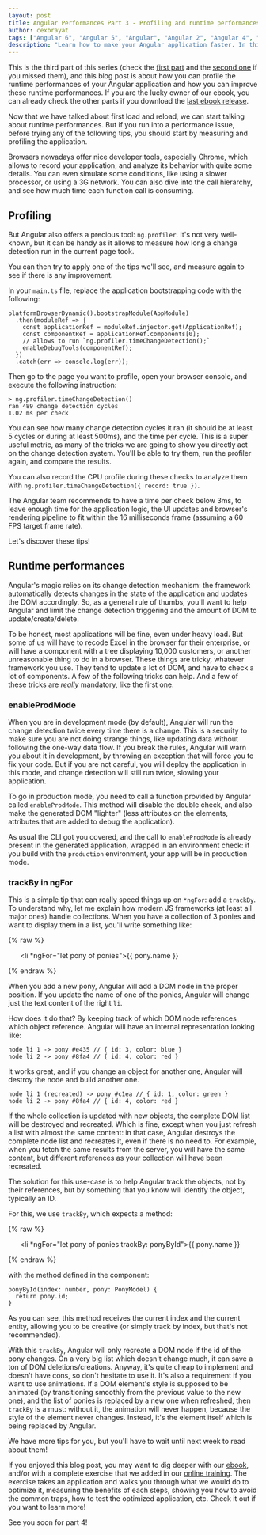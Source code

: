```yaml
---
layout: post
title: Angular Performances Part 3 - Profiling and runtime performances
author: cexbrayat
tags: ["Angular 6", "Angular 5", "Angular", "Angular 2", "Angular 4", "Angular CLI", "performances", "benchmarks"]
description: "Learn how to make your Angular application faster. In this third part, let's talk about how you can profile the runtime performances of your application and how to improve them."
---
```


This is the third part of this series (check the [first part](/2018/09/06/angular-performances-part-1) and the [second one](/2018/09/13/angular-performances-part-2) if you missed them), and this blog post is about how you can profile the runtime performances of your Angular application and how you can improve these runtime performances.
If you are the lucky owner of our ebook, you can already check the other parts if you download the [last ebook release](https://books.ninja-squad.com/claim?book=Angular).


Now that we have talked about first load and reload,
we can start talking about runtime performances.
But if you run into a performance issue,
before trying any of the following tips,
you should start by measuring and profiling the application.

Browsers nowadays offer nice developer tools,
especially Chrome, which allows to record your application,
and analyze its behavior with quite some details.
You can even simulate some conditions,
like using a slower processor,
or using a 3G network.
You can also dive into the call hierarchy,
and see how much time each function call is consuming.

## Profiling

But Angular also offers a precious tool:
`ng.profiler`.
It's not very well-known,
but it can be handy as it allows to measure
how long a change detection run in the current page took.

You can then try to apply one of the tips we'll see,
and measure again to see if there is any improvement.

In your `main.ts` file,
replace the application bootstrapping code with the following:

    platformBrowserDynamic().bootstrapModule(AppModule)
      .then(moduleRef => {
        const applicationRef = moduleRef.injector.get(ApplicationRef);
        const componentRef = applicationRef.components[0];
        // allows to run `ng.profiler.timeChangeDetection();`
        enableDebugTools(componentRef);
      })
      .catch(err => console.log(err));

Then go to the page you want to profile,
open your browser console,
and execute the following instruction:

    > ng.profiler.timeChangeDetection()
    ran 489 change detection cycles
    1.02 ms per check

You can see how many change detection cycles it ran
(it should be at least 5 cycles or during at least 500ms),
and the time per cycle.
This is a super useful metric,
as many of the tricks we are going to show you directly act
on the change detection system.
You'll be able to try them,
run the profiler again,
and compare the results.

You can also record the CPU profile during these checks
to analyze them with `ng.profiler.timeChangeDetection({ record: true })`.

The Angular team recommends to have a time per check below 3ms,
to leave enough time for the application logic,
the UI updates and browser's rendering pipeline
to fit within the 16 milliseconds frame (assuming a 60 FPS target frame rate).

Let's discover these tips!

## Runtime performances

Angular's magic relies on its change detection mechanism:
the framework automatically detects changes in the state of the application
and updates the DOM accordingly.
So, as a general rule of thumbs, you'll want to help Angular
and limit the change detection triggering and the amount of DOM to update/create/delete.

To be honest, most applications will be fine, even under heavy load.
But some of us will have to recode Excel in the browser for their enterprise,
or will have a component with a tree displaying 10,000 customers,
or another unreasonable thing to do in a browser.
These things are tricky, whatever framework you use.
They tend to update a lot of DOM, and have to check a lot of components.
A few of the following tricks can help.
And a few of these tricks are *really* mandatory, like the first one.

### enableProdMode

When you are in development mode (by default),
Angular will run the change detection twice every time there is a change.
This is a security to make sure you are not doing strange things,
like updating data without following the one-way data flow.
If you break the rules, Angular will warn you about it in development,
by throwing an exception that will force you to fix your code.
But if you are not careful, you will deploy the application in this mode,
and change detection will still run twice, slowing your application.

To go in production mode, you need to call a function provided by Angular called `enableProdMode`.
This method will disable the double check,
and also make the generated DOM "lighter"
(less attributes on the elements, attributes that are added to debug the application).

As usual the CLI got you covered,
and the call to `enableProdMode` is already present in the generated application,
wrapped in an environment check: if you build with the `production` environment,
your app will be in production mode.

### trackBy in ngFor

This is a simple tip that can really speed things up on `*ngFor`:
add a `trackBy`.
To understand why, let me explain how modern JS frameworks (at least all major ones) handle collections.
When you have a collection of 3 ponies and want to display them in a list,
you'll write something like:

{% raw %}
    <ul>
      <li *ngFor="let pony of ponies">{{ pony.name }}</li>
    </ul>
{% endraw %}

When you add a new pony,
Angular will add a DOM node in the proper position.
If you update the name of one of the ponies,
Angular will change just the text content of the right `li`.

How does it do that?
By keeping track of which DOM node references which object reference.
Angular will have an internal representation looking like:

    node li 1 -> pony #e435 // { id: 3, color: blue }
    node li 2 -> pony #8fa4 // { id: 4, color: red }

It works great, and if you change an object for another one,
Angular will destroy the node and build another one.

    node li 1 (recreated) -> pony #c1ea // { id: 1, color: green }
    node li 2 -> pony #8fa4 // { id: 4, color: red }

If the whole collection is updated with new objects,
the complete DOM list will be destroyed and recreated.
Which is fine, except when you just refresh a list with almost the same content:
in that case, Angular destroys the complete node list and recreates it,
even if there is no need to.
For example, when you fetch the same results from the server,
you will have the same content,
but different references as your collection will have been recreated.

The solution for this use-case is to help Angular track the objects,
not by their references, but by something that you know will identify the object,
typically an ID.

For this, we use `trackBy`, which expects a method:

{% raw %}
    <ul>
      <li *ngFor="let pony of ponies trackBy: ponyById">{{ pony.name }}</li>
    </ul>
{% endraw %}

with the method defined in the component:

    ponyById(index: number, pony: PonyModel) {
      return pony.id;
    }

As you can see, this method receives the current index and the current entity,
allowing you to be creative (or simply track by index, but that's not recommended).

With this `trackBy`, Angular will only recreate a DOM node if
the id of the pony changes.
On a very big list which doesn't change much,
it can save a ton of DOM deletions/creations.
Anyway, it's quite cheap to implement and doesn't have cons,
so don't hesitate to use it.
It's also a requirement if you want to use animations.
If a DOM element's style is supposed to be animated
(by transitioning smoothly from the previous value to the new one),
and the list of ponies is replaced by a new one when refreshed,
then `trackBy` is a must: without it,
the animation will never happen,
because the style of the element never changes.
Instead, it's the element itself which is being replaced by Angular.

We have more tips for you, but you'll have to wait until next week to read about them!

If you enjoyed this blog post, you may want to dig deeper with our [ebook](https://books.ninja-squad.com/angular),
and/or with a complete exercise that we added in our [online training](https://angular-exercises.ninja-squad.com/).
The exercise takes an application and walks you through what we would do to optimize it,
measuring the benefits of each steps, showing you how to avoid the common traps,
how to test the optimized application, etc. Check it out if you want to learn more!

See you soon for part 4!
